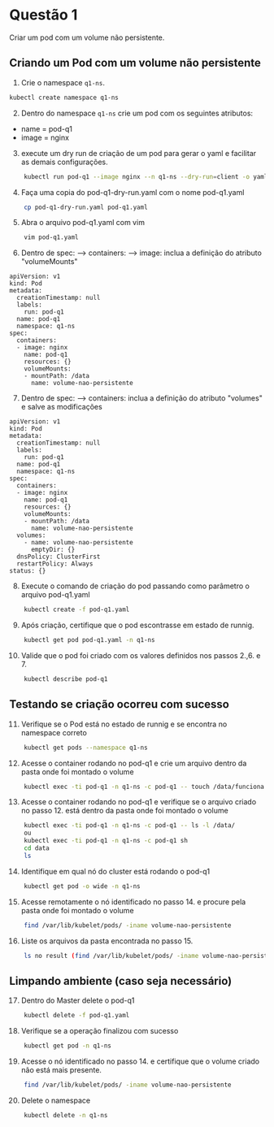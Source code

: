 # Questão 1

Criar um pod com um volume não persistente.

## Criando um Pod com um volume não persistente

1. Crie o namespace `q1-ns`.
```bash
kubectl create namespace q1-ns
```
2. Dentro do namespace `q1-ns` crie um pod com os seguintes atributos:
* name = pod-q1
* image = nginx

3. execute um dry run de criação de um pod para gerar o yaml e facilitar as demais configurações.
```bash
    kubectl run pod-q1 --image nginx --n q1-ns --dry-run=client -o yaml > pod-q1-dry-run.yaml
```
4. Faça uma copia do pod-q1-dry-run.yaml com o nome pod-q1.yaml
```bash
    cp pod-q1-dry-run.yaml pod-q1.yaml
```
5. Abra o arquivo pod-q1.yaml com vim
```bash
    vim pod-q1.yaml
```
6. Dentro de spec: --> containers: --> image: inclua a definição do atributo "volumeMounts"
```vim
apiVersion: v1
kind: Pod
metadata:
  creationTimestamp: null
  labels:
    run: pod-q1
  name: pod-q1
  namespace: q1-ns
spec:
  containers:
  - image: nginx
    name: pod-q1
    resources: {}
    volumeMounts:
    - mountPath: /data
      name: volume-nao-persistente
```
7. Dentro de spec: --> containers: inclua a definição do atributo "volumes" e salve as modificações
```vim
apiVersion: v1
kind: Pod
metadata:
  creationTimestamp: null
  labels:
    run: pod-q1
  name: pod-q1
  namespace: q1-ns
spec:
  containers:
  - image: nginx
    name: pod-q1
    resources: {}
    volumeMounts:
    - mountPath: /data
      name: volume-nao-persistente
  volumes:
    - name: volume-nao-persistente
      emptyDir: {}
  dnsPolicy: ClusterFirst
  restartPolicy: Always
status: {}

```
8. Execute o comando de criação do pod passando como parâmetro o arquivo pod-q1.yaml
```bash
    kubectl create -f pod-q1.yaml
```
9. Após criação, certifique que o pod escontrasse em estado de runnig.
```bash
    kubectl get pod pod-q1.yaml -n q1-ns
```
10. Valide que o pod foi criado com os valores definidos nos passos 2.,6. e 7.
```bash
    kubectl describe pod-q1
```
## Testando se criação ocorreu com sucesso

11. Verifique se o Pod está no estado de runnig e se encontra no namespace correto
```bash
    kubectl get pods --namespace q1-ns
```
12. Acesse o container rodando no pod-q1 e crie um arquivo dentro da pasta onde foi montado o volume
```bash
    kubectl exec -ti pod-q1 -n q1-ns -c pod-q1 -- touch /data/funciona
```
13. Acesse o container rodando no pod-q1 e verifique se o arquivo criado no passo 12. está dentro da pasta onde foi montado o volume
```bash
    kubectl exec -ti pod-q1 -n q1-ns -c pod-q1 -- ls -l /data/
    ou
    kubectl exec -ti pod-q1 -n q1-ns -c pod-q1 sh
    cd data
    ls
```
14. Identifique em qual nó do cluster está rodando o pod-q1
```bash
    kubectl get pod -o wide -n q1-ns
```
15. Acesse remotamente o nó identificado no passo 14. e procure pela pasta onde foi montado o volume
```bash
    find /var/lib/kubelet/pods/ -iname volume-nao-persistente
``` 
16. Liste os arquivos da pasta encontrada no passo 15.
```bash
    ls no result (find /var/lib/kubelet/pods/ -iname volume-nao-persistente)
``` 
## Limpando ambiente (caso seja necessário)

17. Dentro do Master delete o pod-q1
```bash
    kubectl delete -f pod-q1.yaml
``` 
18. Verifique se a operação finalizou com sucesso
```bash
    kubectl get pod -n q1-ns
``` 
19. Acesse o nó identificado no passo 14. e certifique que o volume criado não está mais presente.
```bash
    find /var/lib/kubelet/pods/ -iname volume-nao-persistente
``` 
20. Delete o namespace
```bash
    kubectl delete -n q1-ns
```
